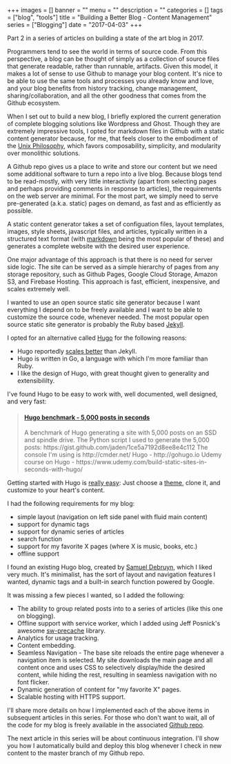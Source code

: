 +++
images = []
banner = ""
menu = ""
description = ""
categories = []
tags = ["blog", "tools"]
title = "Building a Better Blog - Content Management"
series = ["Blogging"]
date = "2017-04-03"
+++

Part 2 in a series of articles on building a state of the art blog in 2017.<!--more-->

Programmers tend to see the world in terms of source code. From this perspective,
a blog can be thought
of simply as a collection of source files that generate readable, rather than runnable,
artifacts. Given this model, it makes a lot of sense to use Github to manage
your blog content. It's nice to be able to use the same tools and processes
you already know and love, and your blog benefits
from history tracking, change management, sharing/collaboration, and all the other
goodness that comes from the Github ecosystem.

When I set out to build a new blog, I briefly explored the current generation of
complete blogging solutions like Wordpress and Ghost. Though they are extremely
impressive tools, I opted for markdown files in Github with a
static content generator because, for me, that feels closer to the embodiment of the
[Unix Philosophy](https://en.wikipedia.org/wiki/Unix_philosophy), which favors
composability, simplicity, and modularity over monolithic solutions.

A Github repo gives us a place to write and store our content but we need some
additional software to turn a repo into a live blog. Because blogs tend to be
read-mostly, with very little interactivity (apart from selecting pages and perhaps
providing comments in response to articles), the requirements on the web server
are minimal. For the most part, we simply need to serve pre-generated
(a.k.a. static) pages on demand, as fast and as efficiently as possible.

A static content generator takes a set of configuation files, layout templates,
images, style sheets, javascript files, and articles, typically written in a structured text format
(with [markdown](https://en.wikipedia.org/wiki/Markdown) being the most popular of these)
and generates a complete website with the desired user experience.

One major advantage of this approach is that there is no need for server side logic.
The site can be served as a simple hierarchy of pages from any storage repository, 
such as Github Pages, Google Cloud Storage, Amazon S3, and Firebase Hosting.
This approach is fast, efficient, inexpensive, and scales extremely well.

I wanted to use an open source static site generator because I want everything
I depend on to be freely available and I want to be able to customize the source
code, whenever needed. The most popular open source static site generator is probably
the Ruby based [Jekyll](https://jekyllrb.com/).

I opted for an alternative called [Hugo](https://gohugo.io) for the following reasons:

* Hugo reportedly [scales better](https://novelist.xyz/tech/hugo-vs-jekyll-static-site-generator/) than Jekyll.
* Hugo is written in Go, a language with which I'm more familiar than Ruby.
* I like the design of Hugo, with great thought given to generality and extensibililty.

I've found Hugo to be easy to work with, well documented, well designed, and very fast:
<blockquote class="embedly-card" data-card-controls="0"><h4><a href="https://www.youtube.com/watch?v=CdiDYZ51a2o">Hugo benchmark - 5,000 posts in seconds</a></h4><p>A benchmark of Hugo generating a site with 5,000 posts on an SSD and spindle drive. The Python script I used to generate the 5,000 posts: https://gist.github.com/jaden/1ce5a7192d8ee8e4c112 The console I'm using is http://cmder.net/ Hugo - http://gohugo.io Udemy course on Hugo - https://www.udemy.com/build-static-sites-in-seconds-with-hugo/</p></blockquote>
<script async src="//cdn.embedly.com/widgets/platform.js" charset="UTF-8"></script>

Getting started with Hugo is [really easy](http://gohugo.io/overview/quickstart/):
Just choose a [theme](http://themes.gohugo.io/), clone it, and customize to your
heart's content.

I had the following requirements for my blog:

* simple layout (navigation on left side panel with fluid main content)
* support for dynamic tags
* support for dynamic series of articles
* search function
* support for my favorite X pages (where X is music, books, etc.)
* offline support

I found an existing Hugo blog, created by [Samuel Debruyn](https://chipsncookies.com/),
which I liked very much. It's minimalist, has the sort of layout and navigation features I wanted,
dynamic tags and a built-in search function powered by Google.

It was missing a few pieces I wanted, so I added the following:

* The ability to group related posts into to a series of articles (like this one on blogging).
* Offline support with service worker, which I added using Jeff Posnick's 
awesome [sw-precache](https://github.com/GoogleChrome/sw-precache) library.
* Analytics for usage tracking.
* Content embedding.
* Seamless Navigation - The base site reloads the entire page whenever a navigation item is selected. My site
downloads the main page and all content once and uses CSS to selectively display/hide the desired content,
while hiding the rest, resulting in seamless navigation with no font flicker.
* Dynamic generation of content for "my favorite X" pages.
* Scalable hosting with HTTPS support.

I'll share more details on how I implemented each of the above items in subsequent articles in this series.
For those who don't want to wait, all of the code for my blog is freely available in the associated
[Github repo](https://github.com/marcacohen/mcohen.io).

The next article in this series will be about continuous integration. I'll show you how I automatically
build and deploy this blog whenever I check in new content to the master branch of my Github repo.